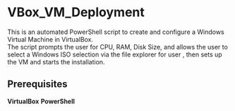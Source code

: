 # VBox_VM_Deployment
This is an automated PowerShell script to create and configure a Windows Virtual Machine in VirtualBox.  
The script prompts the user for CPU, RAM, Disk Size, and allows the user to select a Windows ISO selection via the file explorer for user , then sets up the VM and starts the installation.

## Prerequisites
**VirtualBox**
**PowerShell**